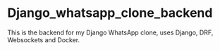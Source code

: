 # Django_whatsapp_clone_backend
This is the backend for my Django WhatsApp clone, uses Django, DRF, Websockets and Docker.

